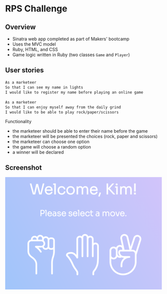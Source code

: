 # RPS Challenge

Overview
-------

* Sinatra web app completed as part of Makers' bootcamp
* Uses the MVC model
* Ruby, HTML, and CSS
* Game logic written in Ruby (two classes `Game` and `Player`)

User stories
----

```
As a marketeer
So that I can see my name in lights
I would like to register my name before playing an online game

As a marketeer
So that I can enjoy myself away from the daily grind
I would like to be able to play rock/paper/scissors
```

Functionality

- the marketeer should be able to enter their name before the game
- the marketeer will be presented the choices (rock, paper and scissors)
- the marketeer can choose one option
- the game will choose a random option
- a winner will be declared

## Screenshot

![Screenshot](https://github.com/kim-morgan/rps-challenge/blob/main/public/RPS_screenshot.png)